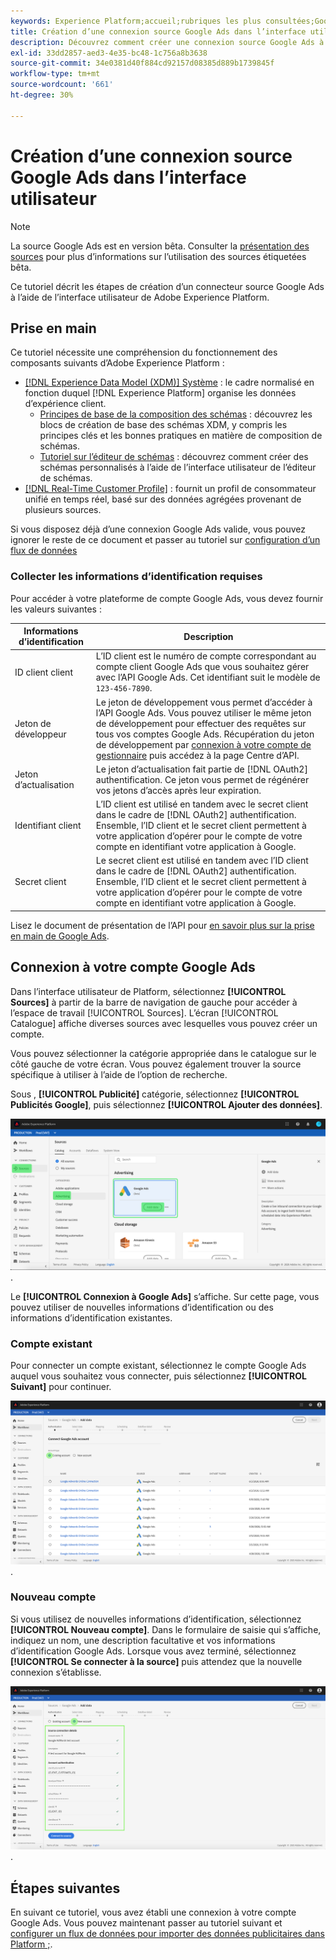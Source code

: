 ```yaml
---
keywords: Experience Platform;accueil;rubriques les plus consultées;Google Ads;connecteur source Google Ads;connecteur google ads
title: Création d’une connexion source Google Ads dans l’interface utilisateur
description: Découvrez comment créer une connexion source Google Ads à l’aide de l’interface utilisateur de Adobe Experience Platform.
exl-id: 33dd2857-aed3-4e35-bc48-1c756a8b3638
source-git-commit: 34e0381d40f884cd92157d08385d889b1739845f
workflow-type: tm+mt
source-wordcount: '661'
ht-degree: 30%

---
```


# Création d’une connexion source Google Ads dans l’interface utilisateur

>[!NOTE]
>
>La source Google Ads est en version bêta. Consulter la [présentation des sources](../../../../home.md#terms-and-conditions) pour plus d’informations sur l’utilisation des sources étiquetées bêta.

Ce tutoriel décrit les étapes de création d’un connecteur source Google Ads à l’aide de l’interface utilisateur de Adobe Experience Platform.

## Prise en main

Ce tutoriel nécessite une compréhension du fonctionnement des composants suivants d’Adobe Experience Platform : 

* [[!DNL Experience Data Model (XDM)] Système](../../../../../xdm/home.md) : le cadre normalisé en fonction duquel [!DNL Experience Platform] organise les données d’expérience client.
   * [Principes de base de la composition des schémas](../../../../../xdm/schema/composition.md) : découvrez les blocs de création de base des schémas XDM, y compris les principes clés et les bonnes pratiques en matière de composition de schémas.
   * [Tutoriel sur l’éditeur de schémas](../../../../../xdm/tutorials/create-schema-ui.md) : découvrez comment créer des schémas personnalisés à l’aide de l’interface utilisateur de l’éditeur de schémas.
* [[!DNL Real-Time Customer Profile]](../../../../../profile/home.md) : fournit un profil de consommateur unifié en temps réel, basé sur des données agrégées provenant de plusieurs sources.

Si vous disposez déjà d’une connexion Google Ads valide, vous pouvez ignorer le reste de ce document et passer au tutoriel sur [configuration d’un flux de données](../../dataflow/advertising.md)

### Collecter les informations d’identification requises

Pour accéder à votre plateforme de compte Google Ads, vous devez fournir les valeurs suivantes :

| Informations d’identification | Description |
| ---------- | ----------- |
| ID client client | L’ID client est le numéro de compte correspondant au compte client Google Ads que vous souhaitez gérer avec l’API Google Ads. Cet identifiant suit le modèle de `123-456-7890`. |
| Jeton de développeur | Le jeton de développement vous permet d’accéder à l’API Google Ads. Vous pouvez utiliser le même jeton de développement pour effectuer des requêtes sur tous vos comptes Google Ads. Récupération du jeton de développement par [connexion à votre compte de gestionnaire](https://ads.google.com/home/tools/manager-accounts/) puis accédez à la page Centre d’API. |
| Jeton d’actualisation | Le jeton d’actualisation fait partie de [!DNL OAuth2] authentification. Ce jeton vous permet de régénérer vos jetons d’accès après leur expiration. |
| Identifiant client | L’ID client est utilisé en tandem avec le secret client dans le cadre de [!DNL OAuth2] authentification. Ensemble, l’ID client et le secret client permettent à votre application d’opérer pour le compte de votre compte en identifiant votre application à Google. |
| Secret client | Le secret client est utilisé en tandem avec l’ID client dans le cadre de [!DNL OAuth2] authentification. Ensemble, l’ID client et le secret client permettent à votre application d’opérer pour le compte de votre compte en identifiant votre application à Google. |

Lisez le document de présentation de l’API pour [en savoir plus sur la prise en main de Google Ads](https://developers.google.com/google-ads/api/docs/first-call/overview).

## Connexion à votre compte Google Ads

Dans l’interface utilisateur de Platform, sélectionnez **[!UICONTROL Sources]** à partir de la barre de navigation de gauche pour accéder à l’espace de travail [!UICONTROL Sources]. L’écran [!UICONTROL Catalogue] affiche diverses sources avec lesquelles vous pouvez créer un compte.

Vous pouvez sélectionner la catégorie appropriée dans le catalogue sur le côté gauche de votre écran. Vous pouvez également trouver la source spécifique à utiliser à l’aide de l’option de recherche.

Sous , **[!UICONTROL Publicité]** catégorie, sélectionnez **[!UICONTROL Publicités Google]**, puis sélectionnez **[!UICONTROL Ajouter des données]**.

![Image de la source Google Ads dans le catalogue des sources de l’interface utilisateur Experience Platform](../../../../images/tutorials/create/ads/catalog.png).

Le **[!UICONTROL Connexion à Google Ads]** s’affiche. Sur cette page, vous pouvez utiliser de nouvelles informations d’identification ou des informations d’identification existantes.

### Compte existant

Pour connecter un compte existant, sélectionnez le compte Google Ads auquel vous souhaitez vous connecter, puis sélectionnez **[!UICONTROL Suivant]** pour continuer.

![Image d’une liste de comptes existants que vous pouvez utiliser pour créer un flux de données Google Ads avec](../../../../images/tutorials/create/ads/existing.png).

### Nouveau compte

Si vous utilisez de nouvelles informations d’identification, sélectionnez **[!UICONTROL Nouveau compte]**.  Dans le formulaire de saisie qui s’affiche, indiquez un nom, une description facultative et vos informations d’identification Google Ads. Lorsque vous avez terminé, sélectionnez **[!UICONTROL Se connecter à la source]** puis attendez que la nouvelle connexion s’établisse.

![Image du nouvel écran de connexion au compte de l’interface utilisateur Experience Platform](../../../../images/tutorials/create/ads/connect.png).

## Étapes suivantes

En suivant ce tutoriel, vous avez établi une connexion à votre compte Google Ads. Vous pouvez maintenant passer au tutoriel suivant et [configurer un flux de données pour importer des données publicitaires dans Platform ;](../../dataflow/advertising.md).
